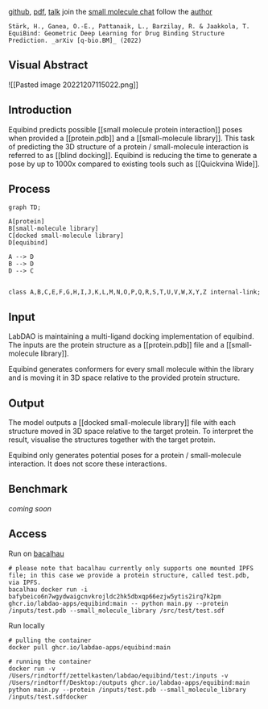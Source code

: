 [github](https://github.com/openlab-apps/equibind), [pdf](https://arxiv.org/pdf/2202.05146.pdf), [talk](https://www.youtube.com/watch?v=JAvh9e6XEGM)
join the [small molecule chat](https://t.me/+3Mu6kERdgKgyNTAy)
follow the [author](https://twitter.com/HannesStaerk)

```
Stärk, H., Ganea, O.-E., Pattanaik, L., Barzilay, R. & Jaakkola, T. EquiBind: Geometric Deep Learning for Drug Binding Structure Prediction. _arXiv [q-bio.BM]_ (2022)
```

## Visual Abstract
![[Pasted image 20221207115022.png]]
## Introduction
Equibind predicts possible [[small molecule protein interaction]] poses when provided a [[protein.pdb]] and a [[small-molecule library]]. This task of predicting the 3D structure of a protein / small-molecule interaction is referred to as [[blind docking]]. Equibind is reducing the time to generate a pose by up to 1000x compared to existing tools such as [[Quickvina Wide]]. 


## Process
```mermaid
graph TD;

A[protein] 
B[small-molecule library] 
C[docked small-molecule library]
D[equibind]

A --> D 
B --> D 
D --> C


class A,B,C,E,F,G,H,I,J,K,L,M,N,O,P,Q,R,S,T,U,V,W,X,Y,Z internal-link;
```

## Input
LabDAO is maintaining a multi-ligand docking implementation of equibind. The inputs are the protein structure as a [[protein.pdb]] file and a [[small-molecule library]].

Equibind generates conformers for every small molecule within the library and is moving it in 3D space relative to the provided protein structure.

## Output
The model outputs a [[docked small-molecule library]] file with each structure moved in 3D space relative to the target protein. To interpret the result, visualise the structures together with the target protein.

Equibind only generates potential poses for a protein / small-molecule interaction. It does not score these interactions. 

## Benchmark 
*coming soon*

## Access
Run on [bacalhau](https://docs.bacalhau.org/)
```
# please note that bacalhau currently only supports one mounted IPFS file; in this case we provide a protein structure, called test.pdb, via IPFS.
bacalhau docker run -i bafybeico6n7wgydwaigcnvkrojldc2hk5dbxqp66ezjw5ytis2irq7k2pm ghcr.io/labdao-apps/equibind:main -- python main.py --protein /inputs/test.pdb --small_molecule_library /src/test/test.sdf
```

Run locally
```
# pulling the container
docker pull ghcr.io/labdao-apps/equibind:main

# running the container
docker run -v /Users/rindtorff/zettelkasten/labdao/equibind/test:/inputs -v /Users/rindtorff/Desktop:/outputs ghcr.io/labdao-apps/equibind:main python main.py --protein /inputs/test.pdb --small_molecule_library /inputs/test.sdfdocker
```






